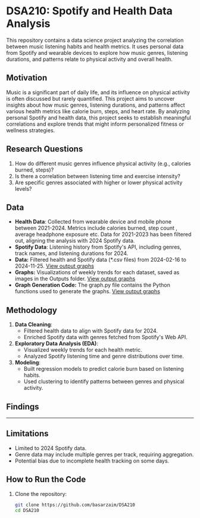 # DSA210: Spotify and Health Data Analysis

This repository contains a data science project analyzing the correlation between music listening habits and health metrics. It uses personal data from Spotify and wearable devices to explore how music genres, listening durations, and patterns relate to physical activity and overall health.

## **Motivation**

Music is a significant part of daily life, and its influence on physical activity is often discussed but rarely quantified. This project aims to uncover insights about how music genres, listening durations, and patterns affect various health metrics like calorie burn, steps, and heart rate. By analyzing personal Spotify and health data, this project seeks to establish meaningful correlations and explore trends that might inform personalized fitness or wellness strategies.

## **Research Questions**
1. How do different music genres influence physical activity (e.g., calories burned, steps)?
2. Is there a correlation between listening time and exercise intensity?
3. Are specific genres associated with higher or lower physical activity levels?

## **Data**
- **Health Data**: Collected from wearable device and mobile phone between 2021-2024. Metrics include calories burned, step count , average headphone exposure etc. Data for 2021-2023 has been filtered out, aligning the analysis with 2024 Spotify data.
- **Spotify Data**: Listening history from Spotify's API, including genres, track names, and listening durations for 2024.
- **Data:** Filtered health and Spotify data (*.csv files) from 2024-02-16 to 2024-11-25. [View output graphs](./Filtered_data)
- **Graphs:** Visualizations of weekly trends for each dataset, saved as images in the Outputs folder. [View output graphs](./Filtered_data/Outputs)
- **Graph Generation Code:** The graph.py file contains the Python functions used to generate the graphs. [View output graphs](./Filtered_data/graph.py)

## **Methodology**
1. **Data Cleaning**:
   - Filtered health data to align with Spotify data for 2024.
   - Enriched Spotify data with genres fetched from Spotify's Web API.
2. **Exploratory Data Analysis (EDA)**:
   - Visualized weekly trends for each health metric.
   - Analyzed Spotify listening time and genre distributions over time.
3. **Modeling**:
   - Built regression models to predict calorie burn based on listening habits.
   - Used clustering to identify patterns between genres and physical activity.

## **Findings**
-----------------------

## **Limitations**
- Limited to 2024 Spotify data.
- Genre data may include multiple genres per track, requiring aggregation.
- Potential bias due to incomplete health tracking on some days.


## **How to Run the Code**

1. Clone the repository:
   ```bash
   git clone https://github.com/basarzaim/DSA210
   cd DSA210
